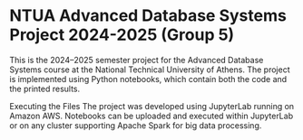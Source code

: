 # NTUA Advanced Database Systems Project 2024-2025 (Group 5)
This is the 2024–2025 semester project for the Advanced Database Systems course at the National Technical University of Athens. The project is implemented using Python notebooks, which contain both the code and the printed results.

Executing the Files
The project was developed using JupyterLab running on Amazon AWS. Notebooks can be uploaded and executed within JupyterLab or on any cluster supporting Apache Spark for big data processing.
